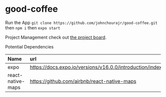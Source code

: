 # good-coffee

Run the App
`git clone https://github.com/johnchourajr/good-coffee.git` then `npm i` then `expo start`

Project Management
check out [the project board](https://github.com/johnchourajr/good-coffee/projects/1).

Potential Dependencies

| Name | url  | Tested | Implemented |
| :--- | :--- | :---   | :---        |
| expo | https://docs.expo.io/versions/v16.0.0/introduction/index.html | ✓ | ✓ |
| react-native-maps | https://github.com/airbnb/react-native-maps | ✗ | ✗ |
